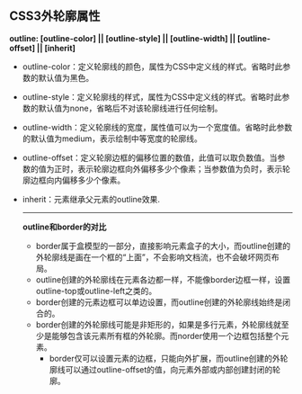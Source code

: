 ## CSS3外轮廓属性

**outline: [outline-color] || [outline-style] || [outline-width] || [outline-offset] || [inherit]**

- outline-color：定义轮廓线的颜色，属性为CSS中定义线的样式。省略时此参数的默认值为黑色。

- outline-style：定义轮廓线的样式，属性为CSS中定义线的样式。省略时此参数的默认值为none，省略后不对该轮廓线进行任何绘制。

- outline-width：定义轮廓线的宽度，属性值可以为一个宽度值。省略时此参数的默认值为medium，表示绘制中等宽度的轮廓线。

- outline-offset：定义轮廓边框的偏移位置的数值，此值可以取负数值。当参数的值为正时，表示轮廓边框向外偏移多少个像素；当参数值为负时，表示轮廓边框向内偏移多少个像素。

- inherit：元素继承父元素的outline效果.

  -------

  **outline和border的对比**

  - border属于盒模型的一部分，直接影响元素盒子的大小，而outline创建的外轮廓线是画在一个框的“上面”，不会影响文档流，也不会破坏网页布局。
  - outline创建的外轮廓线在元素各边都一样，不能像border边框一样，设置outline-top或outline-left之类的。
  - border创建的元素边框可以单边设置，而outline创建的外轮廓线始终是闭合的。
  - border创建的外轮廓线可能是非矩形的，如果是多行元素，外轮廓线就至少是能够包含该元素所有框的外轮廓。而norder使用一个边框包括整个元素。
    - border仅可以设置元素的边框，只能向外扩展，而outline创建的外轮廓线可以通过outline-offset的值，向元素外部或内部创建封闭的轮廓。